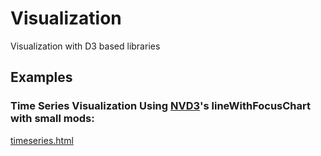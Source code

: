 # Visualization
Visualization with D3 based libraries

## Examples

### Time Series Visualization Using [NVD3](http://nvd3.org)'s lineWithFocusChart with small mods:

[timeseries.html](http://yongwen.github.io/visualization/timeseries.html)
